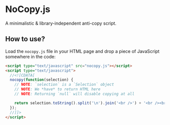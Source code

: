 # NoCopy.js

A minimalistic & library-independent anti-copy script.

## How to use?

Load the `nocopy.js` file in your HTML page and drop a piece of JavaScript somewhere in the code:
``` html
<script type="text/javascript" src="nocopy.js"></script>
<script type="text/javascript">
  //<![CDATA[
  nocopy(function(selection) {
    // NOTE: `selection` is a `Selection` object
    // NOTE: We *have* to return HTML here
    // NOTE: Returning `null` will disable copying at all

    return selection.toString().split('\n').join('<br />') + '<br /><br />Read more at <a href="' + location.toString() + '">' + location.toString() + '</a>';
  });
  //]]>
</script>
```

